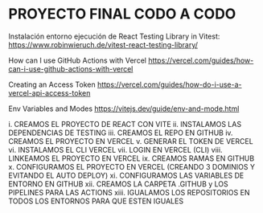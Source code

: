 # PROYECTO FINAL CODO A CODO

Instalación entorno ejecución de React Testing Library in Vitest:
https://www.robinwieruch.de/vitest-react-testing-library/

How can I use GitHub Actions with Vercel
https://vercel.com/guides/how-can-i-use-github-actions-with-vercel

Creating an Access Token
https://vercel.com/guides/how-do-i-use-a-vercel-api-access-token

Env Variables and Modes
https://vitejs.dev/guide/env-and-mode.html

i. CREAMOS EL PROYECTO DE REACT CON VITE
ii. INSTALAMOS LAS DEPENDENCIAS DE TESTING
iii. CREAMOS EL REPO EN GITHUB
iv. CREAMOS EL PROYECTO EN VERCEL
v. GENERAR EL TOKEN DE VERCEL
vi. INSTALAMOS EL CLI VERCEL
vii. LOGIN EN VERCEL (CLI)
viii. LINKEAMOS EL PROYECTO EN VERCEL
ix. CREAMOS RAMAS EN GITHUB
x. CONFIGURAMOS EL PROYECTO EN VERCEL (CREANDO 3 DOMINIOS Y EVITANDO EL AUTO DEPLOY)
xi. CONFIGURAMOS LAS VARIABLES DE ENTORNO EN GITHUB
xii. CREAMOS LA CARPETA .GITHUB y LOS PIPELINES PARA LAS ACTIONS
xiii. IGUALAMOS LOS REPOSITORIOS EN TODOS LOS ENTORNOS PARA QUE ESTEN IGUALES
